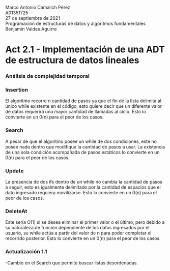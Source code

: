   Marco Antonio Camalich Pérez<br />
  A01351725<br />
  27 de septiembre de 2021<br />
  Programación de estructuras de datos y algoritmos fundamentales<br />
  Benjamin Valdes Aguirre<br />
 # Act 2.1 - Implementación de una ADT de estructura de datos lineales<br />
   
### Análisis de complejidad temporal
### Insertion
El algoritmo recorre n cantidad de pasos ya que el fin de la lista delimita al único while existente en el código, esto quiere decir que un diferente valor de datos requerirá una mayor cantidad de llamadas al ciclo. Esto lo convierte en un 0(n) para el peor de los casos.

### Search
A pesar de que el algoritmo posee un while de dos condiciones, este no posee nada dentro que modifique la cantidad de pasos a usar. La existencia de una sola condición acompañada de pasos estáticos lo convierte en un 0(n) para el peor de los casos.

### Update
La presencia de dos ifs dentro de un while no cambia la cantidad de pasos a seguir, esto es igualmente delimitado por la cantidad de espacios que el dato ingresado requiera movilizarse. Esto lo convierte en un 0(n) para el peor de los casos.

### DeleteAt
Este sería O(1) si se desea eliminar el primer valor o el último, pero debido a su naturaleza de función dependiente de los datos ingresados por el usuario, su while actúa a partir del valor de n para poder completar el recorrido posterior. Esto lo convierte en un 0(n) para el peor de los casos.

### Actualización 1.1
-Cambio en el Search que permite buscar listas desordenadas.
